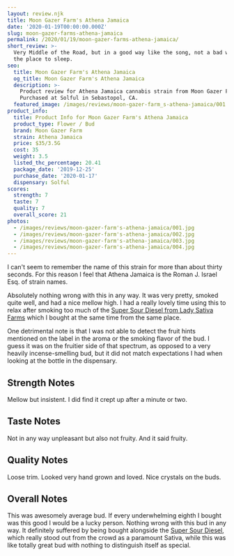 ```yaml
---
layout: review.njk
title: Moon Gazer Farm's Athena Jamaica
date: '2020-01-19T00:00:00.000Z'
slug: moon-gazer-farms-athena-jamaica
permalink: /2020/01/19/moon-gazer-farms-athena-jamaica/
short_review: >-
  Very Middle of the Road, but in a good way like the song, not a bad way like
  the place to sleep.
seo:
  title: Moon Gazer Farm's Athena Jamaica
  og_title: Moon Gazer Farm's Athena Jamaica
  description: >-
    Product review for Athena Jamaica cannabis strain from Moon Gazer Farms.
    Purchased at Solful in Sebastopol, CA.
  featured_image: /images/reviews/moon-gazer-farm_s-athena-jamaica/001.jpg
product_info:
  title: Product Info for Moon Gazer Farm's Athena Jamaica
  product_type: Flower / Bud
  brand: Moon Gazer Farm
  strain: Athena Jamaica
  price: $35/3.5G
  cost: 35
  weight: 3.5
  listed_thc_percentage: 20.41
  package_date: '2019-12-25'
  purchase_date: '2020-01-17'
  dispensary: Solful
scores:
  strength: 7
  taste: 7
  quality: 7
  overall_score: 21
photos:
  - /images/reviews/moon-gazer-farm's-athena-jamaica/001.jpg
  - /images/reviews/moon-gazer-farm's-athena-jamaica/002.jpg
  - /images/reviews/moon-gazer-farm's-athena-jamaica/003.jpg
  - /images/reviews/moon-gazer-farm's-athena-jamaica/004.jpg
---
```


I can't seem to remember the name of this strain for more than about thirty seconds. For this reason I feel that Athena Jamaica is the Roman J. Israel Esq. of strain names.

Absolutely nothing wrong with this in any way. It was very pretty, smoked quite well, and had a nice mellow high. I had a really lovely time using this to relax after smoking too much of the [Super Sour Diesel from Lady Sativa Farms](https://dispensaryadventures.com/2020/01/19/lady-sativa-farms-super-sour-diesel/) which I bought at the same time from the same place.

One detrimental note is that I was not able to detect the fruit hints mentioned on the label in the aroma or the smoking flavor of the bud. I guess it was on the fruitier side of that spectrum, as opposed to a very heavily incense-smelling bud, but it did not match expectations I had when looking at the bottle in the dispensary.

## Strength Notes

Mellow but insistent. I did find it crept up after a minute or two.

## Taste Notes

Not in any way unpleasant but also not fruity. And it said fruity.

## Quality Notes

Loose trim. Looked very hand grown and loved. Nice crystals on the buds.

## Overall Notes

This was awesomely average bud. If every underwhelming eighth I bought was this good I would be a lucky person. Nothing wrong with this bud in any way. It definitely suffered by being bought alongside the [Super Sour Diesel](https://dispensaryadventures.com/2020/01/19/lady-sativa-farms-super-sour-diesel/), which really stood out from the crowd as a paramount Sativa, while this was like totally great bud with nothing to distinguish itself as special.
